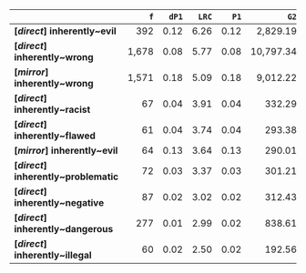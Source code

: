 |                                       |   `f` |   `dP1` |   `LRC` |   `P1` |      `G2` | `l1`       | `l2`        |   `f1` |   `f2` |       `N` |   `exp_f` |   `unexp_f` |   `unexp_r` |   `odds_r_disc` |   `t` |   `MI` |   `dP2` |   `P2` |   `deltaP_max` |   `deltaP_mean` | `dataset`   |
|:--------------------------------------|------:|--------:|--------:|-------:|----------:|:-----------|:------------|-------:|-------:|----------:|----------:|------------:|------------:|----------------:|------:|-------:|--------:|-------:|---------------:|----------------:|:------------|
| **[_direct_] inherently~evil**        |   392 |    0.12 |    6.26 |   0.12 |  2,829.19 | inherently | evil        |  8,614 |  3,171 | 6,347,362 |      4.30 |      387.70 |        0.99 |            2.04 | 19.58 |   1.96 |    0.05 |   0.05 |           0.12 |            0.08 | direct      |
| **[_direct_] inherently~wrong**       | 1,678 |    0.08 |    5.77 |   0.08 | 10,797.34 | inherently | wrong       |  8,614 | 21,332 | 6,347,362 |     28.95 |    1,649.05 |        0.98 |            1.89 | 40.26 |   1.76 |    0.19 |   0.19 |           0.19 |            0.13 | direct      |
| **[_mirror_] inherently~wrong**       | 1,571 |    0.18 |    5.09 |   0.18 |  9,012.22 | inherently | wrong       |  3,342 |  8,506 |   583,470 |     48.72 |    1,522.28 |        0.97 |            1.87 | 38.41 |   1.51 |    0.46 |   0.47 |           0.46 |            0.32 | mirror      |
| **[_direct_] inherently~racist**      |    67 |    0.04 |    3.91 |   0.04 |    332.29 | inherently | racist      |  8,614 |  1,609 | 6,347,362 |      2.18 |       64.82 |        0.97 |            1.51 |  7.92 |   1.49 |    0.01 |   0.01 |           0.04 |            0.02 | direct      |
| **[_direct_] inherently~flawed**      |    61 |    0.04 |    3.74 |   0.04 |    293.38 | inherently | flawed      |  8,614 |  1,580 | 6,347,362 |      2.14 |       58.86 |        0.96 |            1.48 |  7.54 |   1.45 |    0.01 |   0.01 |           0.04 |            0.02 | direct      |
| **[_mirror_] inherently~evil**        |    64 |    0.13 |    3.64 |   0.13 |    290.01 | inherently | evil        |  3,342 |    479 |   583,470 |      2.74 |       61.26 |        0.96 |            1.44 |  7.66 |   1.37 |    0.02 |   0.02 |           0.13 |            0.07 | mirror      |
| **[_direct_] inherently~problematic** |    72 |    0.03 |    3.37 |   0.03 |    301.21 | inherently | problematic |  8,614 |  2,572 | 6,347,362 |      3.49 |       68.51 |        0.95 |            1.33 |  8.07 |   1.31 |    0.01 |   0.01 |           0.03 |            0.02 | direct      |
| **[_direct_] inherently~negative**    |    87 |    0.02 |    3.02 |   0.02 |    312.43 | inherently | negative    |  8,614 |  4,240 | 6,347,362 |      5.75 |       81.25 |        0.93 |            1.19 |  8.71 |   1.18 |    0.01 |   0.01 |           0.02 |            0.01 | direct      |
| **[_direct_] inherently~dangerous**   |   277 |    0.01 |    2.99 |   0.02 |    838.61 | inherently | dangerous   |  8,614 | 18,450 | 6,347,362 |     25.04 |      251.96 |        0.91 |            1.06 | 15.14 |   1.04 |    0.03 |   0.03 |           0.03 |            0.02 | direct      |
| **[_direct_] inherently~illegal**     |    60 |    0.02 |    2.50 |   0.02 |    192.56 | inherently | illegal     |  8,614 |  3,580 | 6,347,362 |      4.86 |       55.14 |        0.92 |            1.10 |  7.12 |   1.09 |    0.01 |   0.01 |           0.02 |            0.01 | direct      |